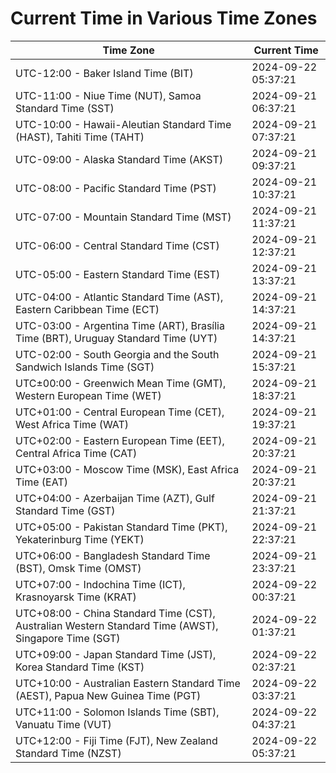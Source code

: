 # Current Time in Various Time Zones

| Time Zone | Current Time |
|-----------|--------------|
| UTC-12:00 - Baker Island Time (BIT) | 2024-09-22 05:37:21 |
| UTC-11:00 - Niue Time (NUT), Samoa Standard Time (SST) | 2024-09-21 06:37:21 |
| UTC-10:00 - Hawaii-Aleutian Standard Time (HAST), Tahiti Time (TAHT) | 2024-09-21 07:37:21 |
| UTC-09:00 - Alaska Standard Time (AKST) | 2024-09-21 09:37:21 |
| UTC-08:00 - Pacific Standard Time (PST) | 2024-09-21 10:37:21 |
| UTC-07:00 - Mountain Standard Time (MST) | 2024-09-21 11:37:21 |
| UTC-06:00 - Central Standard Time (CST) | 2024-09-21 12:37:21 |
| UTC-05:00 - Eastern Standard Time (EST) | 2024-09-21 13:37:21 |
| UTC-04:00 - Atlantic Standard Time (AST), Eastern Caribbean Time (ECT) | 2024-09-21 14:37:21 |
| UTC-03:00 - Argentina Time (ART), Brasília Time (BRT), Uruguay Standard Time (UYT) | 2024-09-21 14:37:21 |
| UTC-02:00 - South Georgia and the South Sandwich Islands Time (SGT) | 2024-09-21 15:37:21 |
| UTC±00:00 - Greenwich Mean Time (GMT), Western European Time (WET) | 2024-09-21 18:37:21 |
| UTC+01:00 - Central European Time (CET), West Africa Time (WAT) | 2024-09-21 19:37:21 |
| UTC+02:00 - Eastern European Time (EET), Central Africa Time (CAT) | 2024-09-21 20:37:21 |
| UTC+03:00 - Moscow Time (MSK), East Africa Time (EAT) | 2024-09-21 20:37:21 |
| UTC+04:00 - Azerbaijan Time (AZT), Gulf Standard Time (GST) | 2024-09-21 21:37:21 |
| UTC+05:00 - Pakistan Standard Time (PKT), Yekaterinburg Time (YEKT) | 2024-09-21 22:37:21 |
| UTC+06:00 - Bangladesh Standard Time (BST), Omsk Time (OMST) | 2024-09-21 23:37:21 |
| UTC+07:00 - Indochina Time (ICT), Krasnoyarsk Time (KRAT) | 2024-09-22 00:37:21 |
| UTC+08:00 - China Standard Time (CST), Australian Western Standard Time (AWST), Singapore Time (SGT) | 2024-09-22 01:37:21 |
| UTC+09:00 - Japan Standard Time (JST), Korea Standard Time (KST) | 2024-09-22 02:37:21 |
| UTC+10:00 - Australian Eastern Standard Time (AEST), Papua New Guinea Time (PGT) | 2024-09-22 03:37:21 |
| UTC+11:00 - Solomon Islands Time (SBT), Vanuatu Time (VUT) | 2024-09-22 04:37:21 |
| UTC+12:00 - Fiji Time (FJT), New Zealand Standard Time (NZST) | 2024-09-22 05:37:21 |
